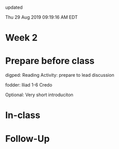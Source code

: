updated

Thu 29 Aug 2019 09:19:16 AM EDT

# Week 2

# Prepare before class
digped: Reading
Activity: prepare to lead discussion


fodder: Iliad 1-6
Credo

Optional: Very short introduciton

# In-class


# Follow-Up


